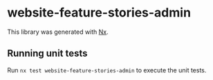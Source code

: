 # website-feature-stories-admin

This library was generated with [Nx](https://nx.dev).

## Running unit tests

Run `nx test website-feature-stories-admin` to execute the unit tests.
